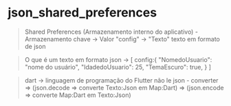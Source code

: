 # json_shared_preferences

> Shared Preferences (Armazenamento interno do aplicativo)
    - Armazenamento chave -> Valor
        "config" -> "Texto" texto em formato de json

> O que é um texto em formato json ->
    [
        config:{
            "NomedoUsuario": "nome do usuário",
            "IdadedoUsuario": 25,
            "TemaEscuro": true,
        }
    ]

> dart -> linguagem de programação do Flutter não le json
    - converter => (json.decode => converte Texto:Json em Map:Dart)
                => (json.encode => converte Map:Dart em Texto:Json)
                